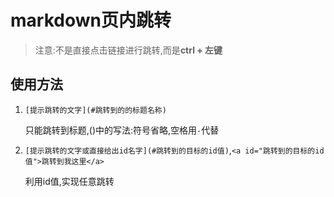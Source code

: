 # markdown页内跳转

> 注意:不是直接点击链接进行跳转,而是**ctrl + 左键**

## 使用方法

1. `[提示跳转的文字](#跳转到的的标题名称)`

   只能跳转到标题,()中的写法:符号省略,空格用`-`代替

2. `[提示跳转的文字或直接给出id名字](#跳转到的目标的id值)`,`<a id="跳转到的目标的id值">跳转到我这里</a>`

   利用id值,实现任意跳转